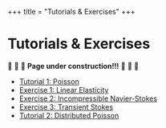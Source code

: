 +++
title = "Tutorials & Exercises"
+++

# Tutorials & Exercises

:construction: :construction: :construction:  **Page under construction!!!**  :construction: :construction: :construction:

  - [Tutorial 1: Poisson](/tutorials/T1_poisson/)
  - [Exercise 1: Linear Elasticity](/tutorials/E1_linear_elasticity/)
  - [Exercise 2: Incompressible Navier-Stokes](/tutorials/E2_inc_navier_stokes/)
  - [Exercise 3: Transient Stokes](/tutorials/E3_transient_stokes/)
  - [Tutorial 2: Distributed Poisson](/tutorials/T2_poisson_distributed/)
